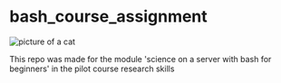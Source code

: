
# bash_course_assignment
![picture of a cat](cat_picture)

This repo was made for the module 'science on a server with bash for beginners' in the pilot course 
research skills

